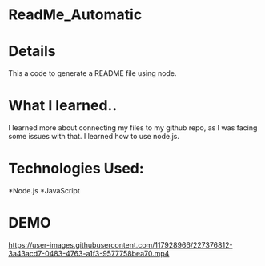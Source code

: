 # ReadMe_Automatic
# Details
This a code to generate a README file using node.

# What I learned..
I learned more about connecting my files to my github repo, as I was facing some issues with that.
I learned how to use node.js.

# Technologies Used:
*Node.js
*JavaScript

# DEMO


https://user-images.githubusercontent.com/117928966/227376812-3a43acd7-0483-4763-a1f3-9577758bea70.mp4

